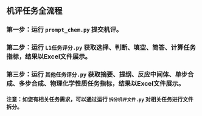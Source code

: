 ## 机评任务全流程  

### 第一步：运行 `prompt_chem.py` 提交机评。  

### 第二步：运行 `L1任务评分.py` 获取选择、判断、填空、简答、计算任务指标，结果以Excel文件展示。  

### 第三步：运行 `其他任务评分.py` 获取摘要、提纲、反应中间体、单步合成、多步合成、物理化学性质任务指标，结果以Excel文件展示。  

#### 注意：如您有相关任务需求，可以通过运行 `拆分机评文件.py` 对相关任务进行文件拆分。